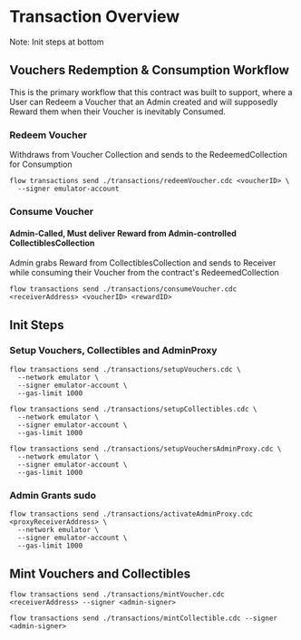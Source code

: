 # Transaction Overview
Note: Init steps at bottom

## Vouchers Redemption & Consumption Workflow
This is the primary workflow that this contract was built to support, where
a User can Redeem a Voucher that an Admin created and will supposedly Reward
them when their Voucher is inevitably Consumed.

### Redeem Voucher
Withdraws from Voucher Collection and sends to the RedeemedCollection for Consumption
```
flow transactions send ./transactions/redeemVoucher.cdc <voucherID> \
  --signer emulator-account
```

### Consume Voucher
#### Admin-Called, Must deliver Reward from Admin-controlled CollectiblesCollection
Admin grabs Reward from CollectiblesCollection and sends to Receiver while consuming 
their Voucher from the contract's RedeemedCollection
```
flow transactions send ./transactions/consumeVoucher.cdc <receiverAddress> <voucherID> <rewardID>
```

## Init Steps
### Setup Vouchers, Collectibles and AdminProxy
```
flow transactions send ./transactions/setupVouchers.cdc \
  --network emulator \
  --signer emulator-account \
  --gas-limit 1000

flow transactions send ./transactions/setupCollectibles.cdc \
  --network emulator \
  --signer emulator-account \
  --gas-limit 1000

flow transactions send ./transactions/setupVouchersAdminProxy.cdc \
  --network emulator \
  --signer emulator-account \
  --gas-limit 1000
```

### Admin Grants sudo
```
flow transactions send ./transactions/activateAdminProxy.cdc <proxyReceiverAddress> \
  --network emulator \
  --signer emulator-account \
  --gas-limit 1000
```

## Mint Vouchers and Collectibles
```
flow transactions send ./transactions/mintVoucher.cdc <receiverAddress> --signer <admin-signer>

flow transactions send ./transactions/mintCollectible.cdc --signer <admin-signer>
```